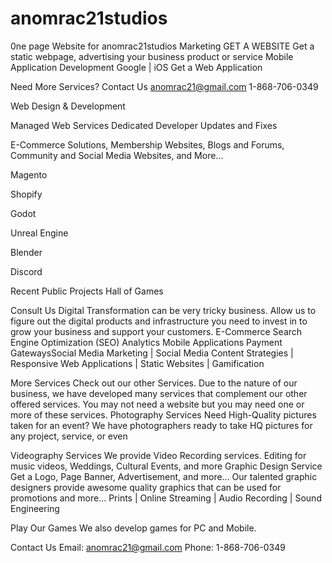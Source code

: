 # anomrac21studios
0ne page Website for anomrac21studios Marketing
GET A WEBSITE
Get a static webpage, advertising your business product or service
Mobile Application Development
Google  |  iOS
Get a Web Application

Need More Services?
Contact Us
anomrac21@gmail.com
1-868-706-0349

Web Design & Development

Managed Web Services
Dedicated Developer
Updates and Fixes

E-Commerce Solutions, Membership Websites, Blogs and Forums, Community and Social Media Websites, and More...
                
Magento
 
Shopify
 
Godot
 
Unreal Engine
 
Blender
 
Discord

Recent Public Projects
Hall of Games

Consult Us
Digital Transformation can be very tricky business.
Allow us to figure out the digital products and infrastructure you need to invest in to grow your business and support your customers.  E-Commerce Search Engine Optimization (SEO) Analytics Mobile Applications Payment GatewaysSocial Media Marketing | Social Media Content Strategies | Responsive Web Applications | Static Websites | Gamification

 More Services
Check out our other Services.
Due to the nature of our business, we have developed many services that complement our other offered services.
You may not need a website but you may need one or more of these services.
Photography Services
Need High-Quality pictures taken for an event?
We have photographers ready to take HQ pictures for any project, service, or even

Videography Services
We provide Video Recording services.
Editing for music videos, Weddings, Cultural Events, and more
Graphic Design Service
Get a Logo, Page Banner, Advertisement, and more...
Our talented graphic designers provide awesome quality graphics that can be used for promotions and more...
Prints | Online Streaming | Audio Recording | Sound Engineering

 Play Our Games
We also develop games for PC and Mobile.

Contact Us
Email: anomrac21@gmail.com
Phone: 1-868-706-0349

